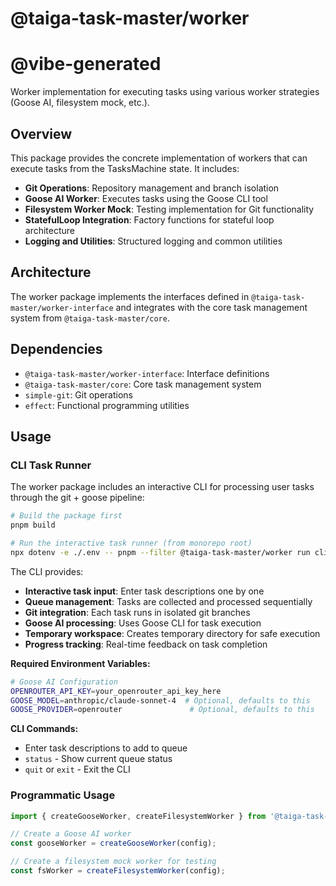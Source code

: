 # @taiga-task-master/worker

# @vibe-generated

Worker implementation for executing tasks using various worker strategies (Goose AI, filesystem mock, etc.).

## Overview

This package provides the concrete implementation of workers that can execute tasks from the TasksMachine state. It includes:

- **Git Operations**: Repository management and branch isolation
- **Goose AI Worker**: Executes tasks using the Goose CLI tool
- **Filesystem Worker Mock**: Testing implementation for Git functionality
- **StatefulLoop Integration**: Factory functions for stateful loop architecture
- **Logging and Utilities**: Structured logging and common utilities

## Architecture

The worker package implements the interfaces defined in `@taiga-task-master/worker-interface` and integrates with the core task management system from `@taiga-task-master/core`.

## Dependencies

- `@taiga-task-master/worker-interface`: Interface definitions
- `@taiga-task-master/core`: Core task management system
- `simple-git`: Git operations
- `effect`: Functional programming utilities

## Usage

### CLI Task Runner

The worker package includes an interactive CLI for processing user tasks through the git + goose pipeline:

```bash
# Build the package first
pnpm build

# Run the interactive task runner (from monorepo root)
npx dotenv -e ./.env -- pnpm --filter @taiga-task-master/worker run cli
```

The CLI provides:
- **Interactive task input**: Enter task descriptions one by one
- **Queue management**: Tasks are collected and processed sequentially 
- **Git integration**: Each task runs in isolated git branches
- **Goose AI processing**: Uses Goose CLI for task execution
- **Temporary workspace**: Creates temporary directory for safe execution
- **Progress tracking**: Real-time feedback on task completion

**Required Environment Variables:**
```bash
# Goose AI Configuration
OPENROUTER_API_KEY=your_openrouter_api_key_here
GOOSE_MODEL=anthropic/claude-sonnet-4  # Optional, defaults to this
GOOSE_PROVIDER=openrouter               # Optional, defaults to this
```

**CLI Commands:**
- Enter task descriptions to add to queue
- `status` - Show current queue status
- `quit` or `exit` - Exit the CLI

### Programmatic Usage

```typescript
import { createGooseWorker, createFilesystemWorker } from '@taiga-task-master/worker';

// Create a Goose AI worker
const gooseWorker = createGooseWorker(config);

// Create a filesystem mock worker for testing
const fsWorker = createFilesystemWorker(config);
```